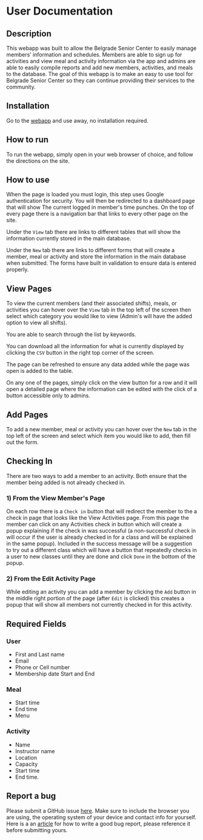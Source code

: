 # User Documentation

## Description

This webapp was built to allow the Belgrade Senior Center to easily manage members’ information and schedules.  Members are able to sign up for activities and view meal and activity information via the app and admins are able to easily compile reports and add new members, activities, and meals to the database. The goal of this webapp is to make an easy to use tool for Belgrade Senior Center so they can continue providing their services to the community.

## Installation

Go to the [webapp](https://bsc-development.firebaseapp.com/) and use away, no installation required.

## How to run

To run the webapp, simply open in your web browser of choice, and follow the directions on the site.

## How to use

When the page is loaded you must login, this step uses Google authentication for security. You will then be redirected to a dashboard page that will show The current logged in member's time punches. On the top of every page there is a navigation bar that links to every other page on the site.

Under the `View` tab there are links to different tables that will show the information currently stored in the main database.

Under the `New` tab there are links to different forms that will create a member, meal or activity and store the information in the main database when submitted. The forms have built in validation to ensure data is entered properly.

## View Pages

To view the current members (and their associated shifts), meals, or activities you can hover over the `View` tab in the top left of the screen then select which category you would like to view (Admin's will have the added option to view all shifts).

You are able to search through the list by keywords.

You can download all the information for what is currently displayed by clicking the `CSV` button in the right top corner of the screen.

The page can be refreshed to ensure any data added while the page was open is added to the table.

On any one of the pages, simply click on the view button for a row and it will open a detailed page where the information can be edited with the click of a button accessible only to admins.

## Add Pages

To add a new member, meal or activity you can hover over the `New` tab in the top left of the screen and select which item you would like to add, then fill out the form.

## Checking In

There are two ways to add a member to an activity. Both ensure that the member being added is not already checked in.

### 1) From the View Member's Page

On each row there is a `Check in` button that will redirect the member to the a check in page that looks like the View Activities page. From this page the member can click on any Activities check in button which will create a popup explaining if the check in was successful (a non-successful check in will occur if the user is already checked in for a class and will be explained in the same popup). Included in the success message will be a suggestion to try out a different class which will have a button that repeatedly checks in a user to new classes until they are done and click `Done` in the bottom of the popup.

### 2) From the Edit Activity Page

While editing an activity you can add a member by clicking the `Add` button in the middle right portion of the page (after `Edit` is clicked) this creates a popup that will show all members not currently checked in for this activity.

## Required Fields

### User

- First and Last name
- Email
- Phone or Cell number
- Membership date Start and End

### Meal

- Start time
- End time
- Menu

### Activity

- Name
- Instructor name
- Location
- Capacity
- Start time
- End time.

## Report a bug

Please submit a GitHub issue [here](https://github.com/SpencerCornish/belgrade-senior-center/issues).
Make sure to include the browser you are using, the operating system of your device and contact info for yourself.
Here is a an [article](https://docs.oracle.com/javase/8/docs/technotes/guides/troubleshoot/bugreports002.html#CHDBFAEE) for how to write a good bug report, please reference it before submitting yours.